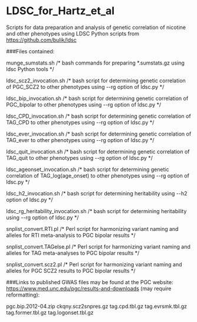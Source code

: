 # LDSC_for_Hartz_et_al
Scripts for data preparation and analysis of genetic correlation of nicotine and other phenotypes using LDSC Python scripts from https://github.com/bulik/ldsc


###Files contained:

munge_sumstats.sh   /* bash commands for preparing *.sumstats.gz using ldsc Python tools */


ldsc_scz2_invocation.sh   /* bash script for determining genetic correlation of PGC_SCZ2 to other phenotypes using --rg option of ldsc.py */

ldsc_bip_invocation.sh   /* bash script for determining genetic correlation of PGC_bipolar to other phenotypes using --rg option of ldsc.py */

ldsc_CPD_invocation.sh   /* bash script for determining genetic correlation of TAG_CPD to other phenotypes using --rg option of ldsc.py */

ldsc_ever_invocation.sh   /* bash script for determining genetic correlation of TAG_ever to other phenotypes using --rg option of ldsc.py */

ldsc_quit_invocation.sh   /* bash script for determining genetic correlation of TAG_quit to other phenotypes using --rg option of ldsc.py */

ldsc_ageonset_invocation.sh   /* bash script for determining genetic correlation of TAG_log(age_onset) to other phenotypes using --rg option of ldsc.py */



ldsc_h2_invocation.sh   /* bash script for determining heritability using --h2 option of ldsc.py */

ldsc_rg_heritability_invocation.sh   /* bash script for determining heritability using --rg option of ldsc.py */



snplist_convert.RTI.pl   /* Perl script for harmonizing variant naming and alleles for RTI meta-analysis to PGC bipolar results */

snplist_convert.TAGelse.pl   /* Perl script for harmonizing variant naming and alleles for TAG meta-analyses to PGC bipolar results */

snplist_convert.scz2.pl   /* Perl script for harmonizing variant naming and alleles for PGC SCZ2 results to PGC bipolar results */


###Links to published GWAS files may be found at the PGC website: https://www.med.unc.edu/pgc/results-and-downloads (may require reformatting):

pgc.bip.2012-04.zip
ckqny.scz2snpres.gz
tag.cpd.tbl.gz
tag.evrsmk.tbl.gz
tag.former.tbl.gz
tag.logonset.tbl.gz

